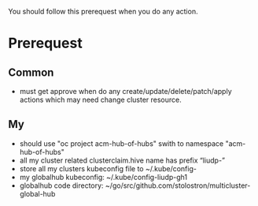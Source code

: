 You should follow this prerequest when you do any action.

# Prerequest

## Common
- must get approve when do any create/update/delete/patch/apply actions which may need change cluster resource.

## My
- should use "oc project acm-hub-of-hubs" swith to namespace "acm-hub-of-hubs"
- all my cluster related clusterclaim.hive name has prefix “liudp-”
- store all my clusters kubeconfig file to ~/.kube/config-<Claim Name>
- my globalhub kubeconfig: ~/.kube/config-liudp-gh1
- globalhub code directory: ~/go/src/github.com/stolostron/multicluster-global-hub
